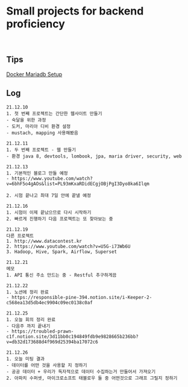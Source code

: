 # Small projects for backend proficiency

<br/>

## Tips

[Docker Mariadb Setup](https://www.saichoiblog.com/mariadb_on_mac/)

## Log

    21.12.10
    1. 첫 번째 프로젝트는 간단한 웹사이트 만들기
    - 숙달을 위한 과정
    - 도커, 마리아 디비 환경 설정
    - mustach, mapping 사용해봤음

    21.12.11
    1. 두 번째 프로젝트 - 웹 만들기
    - 환경 java 8, devtools, lombook, jpa, maria driver, security, web

    21.12.13
    1. 기본적인 블로그 만들 예정
    - https://www.youtube.com/watch?v=6bhF5o4gAOs&list=PL93mKxaRDidECgjOBjPgI3Dyo8ka6Ilqm
    
    2. 시험 끝나고 최대 7일 안에 끝낼 예정

    21.12.16
    1. 시험이 이제 끝났으므로 다시 시작하기
    2. 빠르게 진행하기 다음 프로젝트는 또 찾아보는 중

    21.12.19
    다른 프로젝트
    1. http://www.datacontest.kr
    2. https://www.youtube.com/watch?v=U5G-i73Wb6U
    3. Hadoop, Hive, Spark, Airflow, Superset
    
    21.12.21
    메모
    1. API 통신 주소 만드는 중 - Restful 추구하게끔
    
    21.12.22
    1. 노션에 정리 완료
    - https://responsible-pine-394.notion.site/i-Keeper-2-c568ea13d5db4ec9904c09ec0138c0af
    
    21.12.25
    1. 오늘 회의 정리 완료
    - 다음주 까지 끝내기
    - https://troubled-prawn-c1f.notion.site/3d11bb0c194849fdb9e9828665b236bb?v=db32d173688d4f969d25394ba17072c6
    
    21.12.26
    1. 오늘 미팅 결과
    - 데이터를 어떤 것을 사용할 지 정하기
    - 공공 데이터 + 우리가 독자적으로 데이터 수집하는거 만들어서 가져오기
    2. 아파치 수퍼셋, 마이크로소프트 태블로우 둘 중 어떤것으로 그래프 그릴지 정하기
